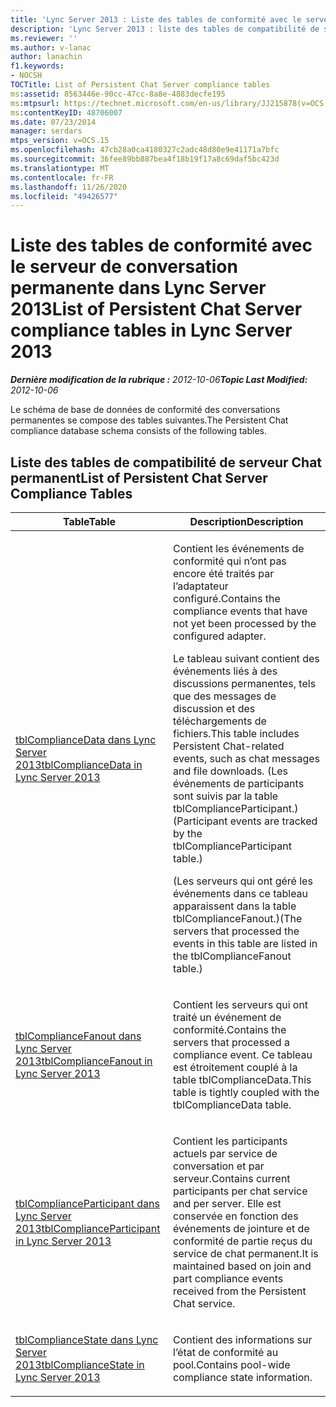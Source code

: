 ```yaml
---
title: 'Lync Server 2013 : Liste des tables de conformité avec le serveur de conversation permanente'
description: 'Lync Server 2013 : liste des tables de compatibilité de serveur Chat permanent.'
ms.reviewer: ''
ms.author: v-lanac
author: lanachin
f1.keywords:
- NOCSH
TOCTitle: List of Persistent Chat Server compliance tables
ms:assetid: 8563446e-90cc-47cc-8a8e-4883decfe195
ms:mtpsurl: https://technet.microsoft.com/en-us/library/JJ215878(v=OCS.15)
ms:contentKeyID: 48706007
ms.date: 07/23/2014
manager: serdars
mtps_version: v=OCS.15
ms.openlocfilehash: 47cb28a0ca4180327c2adc48d80e9e41171a7bfc
ms.sourcegitcommit: 36fee89bb887bea4f18b19f17a8c69daf5bc423d
ms.translationtype: MT
ms.contentlocale: fr-FR
ms.lasthandoff: 11/26/2020
ms.locfileid: "49426577"
---
```

# <a name="list-of-persistent-chat-server-compliance-tables-in-lync-server-2013"></a><span data-ttu-id="1d981-103">Liste des tables de conformité avec le serveur de conversation permanente dans Lync Server 2013</span><span class="sxs-lookup"><span data-stu-id="1d981-103">List of Persistent Chat Server compliance tables in Lync Server 2013</span></span>

<div data-xmlns="http://www.w3.org/1999/xhtml">

<div class="topic" data-xmlns="http://www.w3.org/1999/xhtml" data-msxsl="urn:schemas-microsoft-com:xslt" data-cs="https://msdn.microsoft.com/">

<div data-asp="https://msdn2.microsoft.com/asp">



</div>

<div id="mainSection">

<div id="mainBody"><span data-ttu-id="1d981-104">

<span> </span></span><span class="sxs-lookup"><span data-stu-id="1d981-104">

<span> </span></span></span>

<span data-ttu-id="1d981-105">_**Dernière modification de la rubrique :** 2012-10-06_</span><span class="sxs-lookup"><span data-stu-id="1d981-105">_**Topic Last Modified:** 2012-10-06_</span></span>

<span data-ttu-id="1d981-106">Le schéma de base de données de conformité des conversations permanentes se compose des tables suivantes.</span><span class="sxs-lookup"><span data-stu-id="1d981-106">The Persistent Chat compliance database schema consists of the following tables.</span></span>

<div>

## <a name="list-of-persistent-chat-server-compliance-tables"></a><span data-ttu-id="1d981-107">Liste des tables de compatibilité de serveur Chat permanent</span><span class="sxs-lookup"><span data-stu-id="1d981-107">List of Persistent Chat Server Compliance Tables</span></span>


<table>
<colgroup>
<col style="width: 50%" />
<col style="width: 50%" />
</colgroup>
<thead>
<tr class="header">
<th><span data-ttu-id="1d981-108">Table</span><span class="sxs-lookup"><span data-stu-id="1d981-108">Table</span></span></th>
<th><span data-ttu-id="1d981-109">Description</span><span class="sxs-lookup"><span data-stu-id="1d981-109">Description</span></span></th>
</tr>
</thead>
<tbody>
<tr class="odd">
<td><p><span data-ttu-id="1d981-110"><a href="lync-server-2013-tblcompliancedata.md">tblComplianceData dans Lync Server 2013</a></span><span class="sxs-lookup"><span data-stu-id="1d981-110"><a href="lync-server-2013-tblcompliancedata.md">tblComplianceData in Lync Server 2013</a></span></span></p></td>
<td><p><span data-ttu-id="1d981-111">Contient les événements de conformité qui n’ont pas encore été traités par l’adaptateur configuré.</span><span class="sxs-lookup"><span data-stu-id="1d981-111">Contains the compliance events that have not yet been processed by the configured adapter.</span></span></p>
<p><span data-ttu-id="1d981-112">Le tableau suivant contient des événements liés à des discussions permanentes, tels que des messages de discussion et des téléchargements de fichiers.</span><span class="sxs-lookup"><span data-stu-id="1d981-112">This table includes Persistent Chat-related events, such as chat messages and file downloads.</span></span> <span data-ttu-id="1d981-113">(Les événements de participants sont suivis par la table tblComplianceParticipant.)</span><span class="sxs-lookup"><span data-stu-id="1d981-113">(Participant events are tracked by the tblComplianceParticipant table.)</span></span></p>
<p><span data-ttu-id="1d981-114">(Les serveurs qui ont géré les événements dans ce tableau apparaissent dans la table tblComplianceFanout.)</span><span class="sxs-lookup"><span data-stu-id="1d981-114">(The servers that processed the events in this table are listed in the tblComplianceFanout table.)</span></span></p></td>
</tr>
<tr class="even">
<td><p><span data-ttu-id="1d981-115"><a href="lync-server-2013-tblcompliancefanout.md">tblComplianceFanout dans Lync Server 2013</a></span><span class="sxs-lookup"><span data-stu-id="1d981-115"><a href="lync-server-2013-tblcompliancefanout.md">tblComplianceFanout in Lync Server 2013</a></span></span></p></td>
<td><p><span data-ttu-id="1d981-116">Contient les serveurs qui ont traité un événement de conformité.</span><span class="sxs-lookup"><span data-stu-id="1d981-116">Contains the servers that processed a compliance event.</span></span> <span data-ttu-id="1d981-117">Ce tableau est étroitement couplé à la table tblComplianceData.</span><span class="sxs-lookup"><span data-stu-id="1d981-117">This table is tightly coupled with the tblComplianceData table.</span></span></p></td>
</tr>
<tr class="odd">
<td><p><span data-ttu-id="1d981-118"><a href="lync-server-2013-tblcomplianceparticipant.md">tblComplianceParticipant dans Lync Server 2013</a></span><span class="sxs-lookup"><span data-stu-id="1d981-118"><a href="lync-server-2013-tblcomplianceparticipant.md">tblComplianceParticipant in Lync Server 2013</a></span></span></p></td>
<td><p><span data-ttu-id="1d981-119">Contient les participants actuels par service de conversation et par serveur.</span><span class="sxs-lookup"><span data-stu-id="1d981-119">Contains current participants per chat service and per server.</span></span> <span data-ttu-id="1d981-120">Elle est conservée en fonction des événements de jointure et de conformité de partie reçus du service de chat permanent.</span><span class="sxs-lookup"><span data-stu-id="1d981-120">It is maintained based on join and part compliance events received from the Persistent Chat service.</span></span></p></td>
</tr>
<tr class="even">
<td><p><span data-ttu-id="1d981-121"><a href="lync-server-2013-tblcompliancestate.md">tblComplianceState dans Lync Server 2013</a></span><span class="sxs-lookup"><span data-stu-id="1d981-121"><a href="lync-server-2013-tblcompliancestate.md">tblComplianceState in Lync Server 2013</a></span></span></p></td>
<td><p><span data-ttu-id="1d981-122">Contient des informations sur l’état de conformité au pool.</span><span class="sxs-lookup"><span data-stu-id="1d981-122">Contains pool-wide compliance state information.</span></span></p></td>
</tr>
</tbody>
</table><span data-ttu-id="1d981-123">


</div>

</div>

<span> </span>

</div>

</div>

</span><span class="sxs-lookup"><span data-stu-id="1d981-123">


</div>

</div>

<span> </span>

</div>

</div>

</span></span></div>

